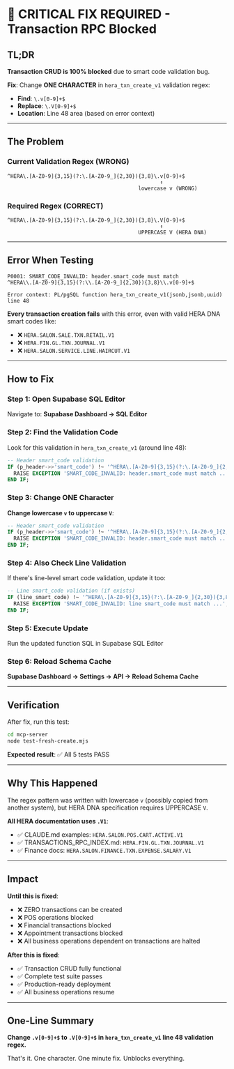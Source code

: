 # 🚨 CRITICAL FIX REQUIRED - Transaction RPC Blocked

## TL;DR

**Transaction CRUD is 100% blocked** due to smart code validation bug.

**Fix**: Change **ONE CHARACTER** in `hera_txn_create_v1` validation regex:
- **Find**: `\.v[0-9]+$`
- **Replace**: `\.V[0-9]+$`
- **Location**: Line 48 area (based on error context)

---

## The Problem

### Current Validation Regex (WRONG)
```regex
^HERA\.[A-Z0-9]{3,15}(?:\.[A-Z0-9_]{2,30}){3,8}\.v[0-9]+$
                                                 ↑
                                          lowercase v (WRONG)
```

### Required Regex (CORRECT)
```regex
^HERA\.[A-Z0-9]{3,15}(?:\.[A-Z0-9_]{2,30}){3,8}\.V[0-9]+$
                                                 ↑
                                          UPPERCASE V (HERA DNA)
```

---

## Error When Testing

```
P0001: SMART_CODE_INVALID: header.smart_code must match
^HERA\\.[A-Z0-9]{3,15}(?:\\.[A-Z0-9_]{2,30}){3,8}\\.v[0-9]+$

Error context: PL/pgSQL function hera_txn_create_v1(jsonb,jsonb,uuid) line 48
```

**Every transaction creation fails** with this error, even with valid HERA DNA smart codes like:
- ❌ `HERA.SALON.SALE.TXN.RETAIL.V1`
- ❌ `HERA.FIN.GL.TXN.JOURNAL.V1`
- ❌ `HERA.SALON.SERVICE.LINE.HAIRCUT.V1`

---

## How to Fix

### Step 1: Open Supabase SQL Editor

Navigate to: **Supabase Dashboard → SQL Editor**

### Step 2: Find the Validation Code

Look for this validation in `hera_txn_create_v1` (around line 48):

```sql
-- Header smart_code validation
IF (p_header->>'smart_code') !~ '^HERA\.[A-Z0-9]{3,15}(?:\.[A-Z0-9_]{2,30}){3,8}\.v[0-9]+$' THEN
  RAISE EXCEPTION 'SMART_CODE_INVALID: header.smart_code must match ...';
END IF;
```

### Step 3: Change ONE Character

**Change lowercase `v` to uppercase `V`**:

```sql
-- Header smart_code validation
IF (p_header->>'smart_code') !~ '^HERA\.[A-Z0-9]{3,15}(?:\.[A-Z0-9_]{2,30}){3,8}\.V[0-9]+$' THEN
  RAISE EXCEPTION 'SMART_CODE_INVALID: header.smart_code must match ...';
END IF;
```

### Step 4: Also Check Line Validation

If there's line-level smart code validation, update it too:

```sql
-- Line smart_code validation (if exists)
IF (line_smart_code) !~ '^HERA\.[A-Z0-9]{3,15}(?:\.[A-Z0-9_]{2,30}){3,8}\.V[0-9]+$' THEN
  RAISE EXCEPTION 'SMART_CODE_INVALID: line smart_code must match ...';
END IF;
```

### Step 5: Execute Update

Run the updated function SQL in Supabase SQL Editor

### Step 6: Reload Schema Cache

**Supabase Dashboard → Settings → API → Reload Schema Cache**

---

## Verification

After fix, run this test:

```bash
cd mcp-server
node test-fresh-create.mjs
```

**Expected result**: ✅ All 5 tests PASS

---

## Why This Happened

The regex pattern was written with lowercase `v` (possibly copied from another system), but HERA DNA specification requires UPPERCASE `V`.

**All HERA documentation uses `.V1`**:
- ✅ CLAUDE.md examples: `HERA.SALON.POS.CART.ACTIVE.V1`
- ✅ TRANSACTIONS_RPC_INDEX.md: `HERA.FIN.GL.TXN.JOURNAL.V1`
- ✅ Finance docs: `HERA.SALON.FINANCE.TXN.EXPENSE.SALARY.V1`

---

## Impact

**Until this is fixed**:
- ❌ ZERO transactions can be created
- ❌ POS operations blocked
- ❌ Financial transactions blocked
- ❌ Appointment transactions blocked
- ❌ All business operations dependent on transactions are halted

**After this is fixed**:
- ✅ Transaction CRUD fully functional
- ✅ Complete test suite passes
- ✅ Production-ready deployment
- ✅ All business operations resume

---

## One-Line Summary

**Change `.v[0-9]+$` to `.V[0-9]+$` in `hera_txn_create_v1` line 48 validation regex.**

That's it. One character. One minute fix. Unblocks everything.
